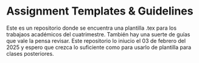 # Assignment Templates & Guidelines

Este es un repositorio donde se encuentra una plantilla .tex para los trabajaos 
académicos del cuatrimestre. También hay una suerte de guías que vale la pensa revisar.
Este repositorio lo iniucio el 03 de febrero del 2025 y espero que crezca lo suficiente
como para usarlo de plantilla para clases posteriores.

